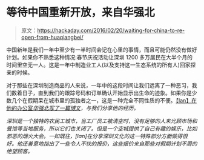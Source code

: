 # 等待中国重新开放，来自华强北

> 原文：<https://hackaday.com/2016/02/20/waiting-for-china-to-re-open-from-huaqiangbei/>

中国新年是我们一年中至少有一半时间会记在心里的事情，而且可能仍然没有做好计划。如果你不熟悉这种情况:春节庆祝活动让深圳 1200 多万居民在大半个月的时间里空无一人。这是一年中制造业工人(以及支持这一生态系统的所有人)回家探亲的时候。

对于那些在深圳制造商品的人来说，一年中的这段时间让我们远离了一种恶习，我们数着日子，直到我们的跟踪号码和订单确认开始显示出生命的迹象。如果你是少数几个在假期呆在城市里的孤独者之一，这是一种完全不同性质的不便。[【Ian】在他的办公室*华强北写了一篇博文*](http://dangerousprototypes.com/2016/02/09/how-to-shenzhen-spring-festivalchinese-new-year/)*，与我们分享他的经历。*

 *深圳是一个独特的农民工城市，当工厂员工被清空时，没有足够的人来光顾市场和餐馆等当地服务，所以它们也关闭了。但是一个空城提供了自己有趣的娱乐，比如邪恶的烟火大会。一如既往，[Ian]在分享深圳文化的这一特殊部分方面做得很好。他还善意地指出了一些令人不快的报价，这些报价来自那些对假期计划不周的绝望顾客。*